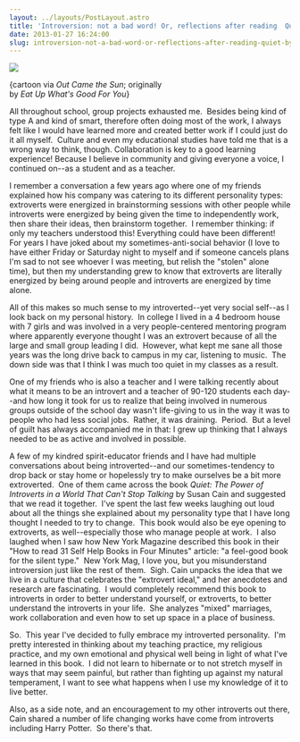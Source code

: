 ```yaml
---
layout: ../layouts/PostLayout.astro
title: 'Introversion: not a bad word! Or, reflections after reading  Quiet  by Susan Cain'
date: 2013-01-27 16:24:00
slug: introversion-not-a-bad-word-or-reflections-after-reading-quiet-by-susan-cain
---
```


[![](http://goodliferoad.files.wordpress.com/2012/04/introvert.jpg?w=500&h=375)](http://goodliferoad.files.wordpress.com/2012/04/introvert.jpg?w=500&h=375)

{cartoon via _Out Came the Sun_; originally  
by _Eat Up What's Good For You_}

All throughout school, group projects exhausted me.  Besides being kind of type A and kind of smart, therefore often doing most of the work, I always felt like I would have learned more and created better work if I could just do it all myself.  Culture and even my educational studies have told me that is a wrong way to think, though. Collaboration is key to a good learning experience! Because I believe in community and giving everyone a voice, I continued on--as a student and as a teacher.

I remember a conversation a few years ago where one of my friends explained how his company was catering to its different personality types: extroverts were energized in brainstorming sessions with other people while introverts were energized by being given the time to independently work, then share their ideas, then brainstorm together.  I remember thinking: if only my teachers understood this! Everything could have been different!   For years I have joked about my sometimes-anti-social behavior (I love to have either Friday or Saturday night to myself and if someone cancels plans I'm sad to not see whoever I was meeting, but relish the "stolen" alone time), but then my understanding grew to know that extroverts are literally energized by being around people and introverts are energized by time alone.

All of this makes so much sense to my introverted--yet very social self--as I look back on my personal history.  In college I lived in a 4 bedroom house with 7 girls and was involved in a very people-centered mentoring program where apparently everyone thought I was an extrovert because of all the large and small group leading I did.  However, what kept me sane all those years was the long drive back to campus in my car, listening to music.  The down side was that I think I was much too quiet in my classes as a result.

One of my friends who is also a teacher and I were talking recently about what it means to be an introvert and a teacher of 90-120 students each day--and how long it took for us to realize that being involved in numerous groups outside of the school day wasn't life-giving to us in the way it was to people who had less social jobs.  Rather, it was draining.  Period.  But a level of guilt has always accompanied me in that: I grew up thinking that I always needed to be as active and involved in possible.

A few of my kindred spirit-educator friends and I have had multiple conversations about being introverted--and our sometimes-tendency to drop back or stay home or hopelessly try to make ourselves be a bit more extroverted.  One of them came across the book _Quiet: The Power of Introverts in a World That Can't Stop Talking_ by Susan Cain and suggested that we read it together.  I've spent the last few weeks laughing out loud about all the things she explained about my personality type that I have long thought I needed to try to change.  This book would also be eye opening to extroverts, as well--especially those who manage people at work.  I also laughed when I saw how New York Magazine described this book in their "How to read 31 Self Help Books in Four Minutes" article: "a feel-good book for the silent type."  New York Mag, I love you, but you misunderstand introversion just like the rest of them.  Sigh. Cain unpacks the idea that we live in a culture that celebrates the "extrovert ideal," and her anecdotes and research are fascinating.  I would completely recommend this book to introverts in order to better understand yourself, or extroverts, to better understand the introverts in your life.  She analyzes "mixed" marriages, work collaboration and even how to set up space in a place of business.

So.  This year I've decided to fully embrace my introverted personality.  I'm pretty interested in thinking about my teaching practice, my religious practice, and my own emotional and physical well being in light of what I've learned in this book.  I did not learn to hibernate or to not stretch myself in ways that may seem painful, but rather than fighting up against my natural temperament, I want to see what happens when I use my knowledge of it to live better.

Also, as a side note, and an encouragement to my other introverts out there, Cain shared a number of life changing works have come from introverts including Harry Potter.  So there's that.
